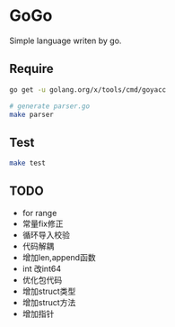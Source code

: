 # GoGo

Simple language writen by go.

## Require

```sh
go get -u golang.org/x/tools/cmd/goyacc

# generate parser.go
make parser
```

## Test

```sh
make test
```

## TODO

+ for range
+ 常量fix修正
+ 循环导入校验
+ 代码解耦
+ 增加len,append函数
+ int 改int64
+ 优化包代码
+ 增加struct类型
+ 增加struct方法
+ 增加指针
